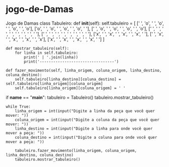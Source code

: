 # jogo-de-Damas
Jogo de Damas
class Tabuleiro:
    def __init__(self):
        self.tabuleiro = [
            [' ', 'o', ' ', 'o', ' ', 'o', ' ', 'o'],
            ['o', ' ', 'o', ' ', 'o', ' ', 'o', ' '],
            [' ', 'o', ' ', 'o', ' ', 'o', ' ', 'o'],
            [' ', ' ', ' ', ' ', ' ', ' ', ' ', ' '],
            [' ', ' ', ' ', ' ', ' ', ' ', ' ', ' '],
            ['x', ' ', 'x', ' ', 'x', ' ', 'x', ' '],
            [' ', 'x', ' ', 'x', ' ', 'x', ' ', 'x'],
            ['x', ' ', 'x', ' ', 'x', ' ', 'x', ' ']
        ]

    def mostrar_tabuleiro(self):
        for linha in self.tabuleiro:
            print(' | '.join(linha))
            print('---------------------------------')

    def fazer_movimento(self, linha_origem, coluna_origem, linha_destino, coluna_destino):
        self.tabuleiro[linha_destino][coluna_destino] = self.tabuleiro[linha_origem][coluna_origem]
        self.tabuleiro[linha_origem][coluna_origem] = ' '

if __name__ == "__main__":
    tabuleiro = Tabuleiro()
    tabuleiro.mostrar_tabuleiro()

    while True:
        linha_origem = int(input("Digite a linha da peça que você quer mover: "))
        coluna_origem = int(input("Digite a coluna da peça que você quer mover: "))
        linha_destino = int(input("Digite a linha para onde você quer mover a peça: "))
        coluna_destino = int(input("Digite a coluna para onde você quer mover a peça: "))

        tabuleiro.fazer_movimento(linha_origem, coluna_origem, linha_destino, coluna_destino)
        tabuleiro.mostrar_tabuleiro()
